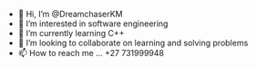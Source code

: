 - 👋 Hi, I’m @DreamchaserKM
- 👀 I’m interested in software engineering 
- 🌱 I’m currently learning C++
- 💞️ I’m looking to collaborate on learning and solving problems 
- 📫 How to reach me ... +27 731999948

<!---
DreamchaserKM/DreamchaserKM is a ✨ special ✨ repository because its `README.md` (this file) appears on your GitHub profile.
You can click the Preview link to take a look at your changes.
--->
